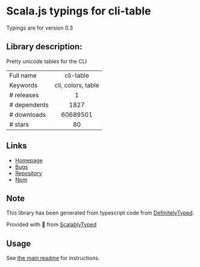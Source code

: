 
# Scala.js typings for cli-table

Typings are for version 0.3

## Library description:
Pretty unicode tables for the CLI

|                    |                 |
| ------------------ | :-------------: |
| Full name          | cli-table |
| Keywords           | cli, colors, table |
| # releases         | 1 |
| # dependents       | 1827 |
| # downloads        | 60689501 |
| # stars            | 80 |

## Links
- [Homepage](https://github.com/Automattic/cli-table)
- [Bugs](https://github.com/Automattic/cli-table/issues)
- [Repository](https://github.com/Automattic/cli-table)
- [Npm](https://www.npmjs.com/package/cli-table)
    


## Note
This library has been generated from typescript code from [DefinitelyTyped](https://definitelytyped.org).

Provided with :purple_heart: from [ScalablyTyped](https://github.com/oyvindberg/ScalablyTyped)

## Usage
See [the main readme](../../readme.md) for instructions.


